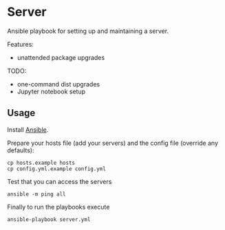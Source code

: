# Server

Ansible playbook for setting up and maintaining a server.

Features:

- unattended package upgrades

TODO:

- one-command dist upgrades
- Jupyter notebook setup

## Usage

Install [Ansible](http://docs.ansible.com/).

Prepare your hosts file (add your servers) and the config file (override any
defaults):

    cp hosts.example hosts
    cp config.yml.example config.yml

Test that you can access the servers

    ansible -m ping all

Finally to run the playbooks execute

    ansible-playbook server.yml
